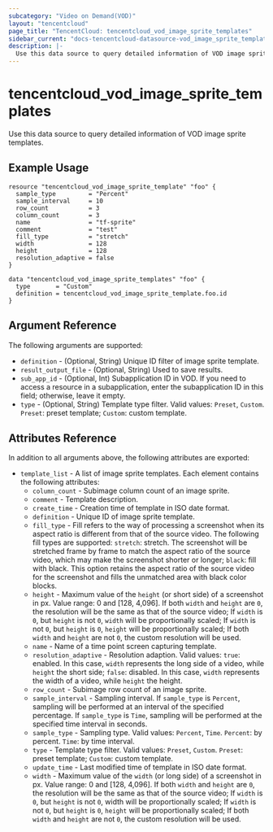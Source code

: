 ```yaml
---
subcategory: "Video on Demand(VOD)"
layout: "tencentcloud"
page_title: "TencentCloud: tencentcloud_vod_image_sprite_templates"
sidebar_current: "docs-tencentcloud-datasource-vod_image_sprite_templates"
description: |-
  Use this data source to query detailed information of VOD image sprite templates.
---
```


# tencentcloud_vod_image_sprite_templates

Use this data source to query detailed information of VOD image sprite templates.

## Example Usage

```hcl
resource "tencentcloud_vod_image_sprite_template" "foo" {
  sample_type         = "Percent"
  sample_interval     = 10
  row_count           = 3
  column_count        = 3
  name                = "tf-sprite"
  comment             = "test"
  fill_type           = "stretch"
  width               = 128
  height              = 128
  resolution_adaptive = false
}

data "tencentcloud_vod_image_sprite_templates" "foo" {
  type       = "Custom"
  definition = tencentcloud_vod_image_sprite_template.foo.id
}
```

## Argument Reference

The following arguments are supported:

* `definition` - (Optional, String) Unique ID filter of image sprite template.
* `result_output_file` - (Optional, String) Used to save results.
* `sub_app_id` - (Optional, Int) Subapplication ID in VOD. If you need to access a resource in a subapplication, enter the subapplication ID in this field; otherwise, leave it empty.
* `type` - (Optional, String) Template type filter. Valid values: `Preset`, `Custom`. `Preset`: preset template; `Custom`: custom template.

## Attributes Reference

In addition to all arguments above, the following attributes are exported:

* `template_list` - A list of image sprite templates. Each element contains the following attributes:
  * `column_count` - Subimage column count of an image sprite.
  * `comment` - Template description.
  * `create_time` - Creation time of template in ISO date format.
  * `definition` - Unique ID of image sprite template.
  * `fill_type` - Fill refers to the way of processing a screenshot when its aspect ratio is different from that of the source video. The following fill types are supported: `stretch`: stretch. The screenshot will be stretched frame by frame to match the aspect ratio of the source video, which may make the screenshot shorter or longer; `black`: fill with black. This option retains the aspect ratio of the source video for the screenshot and fills the unmatched area with black color blocks.
  * `height` - Maximum value of the `height` (or short side) of a screenshot in px. Value range: 0 and [128, 4,096]. If both `width` and `height` are `0`, the resolution will be the same as that of the source video; If `width` is `0`, but `height` is not `0`, `width` will be proportionally scaled; If `width` is not `0`, but `height` is `0`, `height` will be proportionally scaled; If both `width` and `height` are not `0`, the custom resolution will be used.
  * `name` - Name of a time point screen capturing template.
  * `resolution_adaptive` - Resolution adaption. Valid values: `true`: enabled. In this case, `width` represents the long side of a video, while `height` the short side; `false`: disabled. In this case, `width` represents the width of a video, while `height` the height.
  * `row_count` - Subimage row count of an image sprite.
  * `sample_interval` - Sampling interval. If `sample_type` is `Percent`, sampling will be performed at an interval of the specified percentage. If `sample_type` is `Time`, sampling will be performed at the specified time interval in seconds.
  * `sample_type` - Sampling type. Valid values: `Percent`, `Time`. `Percent`: by percent. `Time`: by time interval.
  * `type` - Template type filter. Valid values: `Preset`, `Custom`. `Preset`: preset template; `Custom`: custom template.
  * `update_time` - Last modified time of template in ISO date format.
  * `width` - Maximum value of the `width` (or long side) of a screenshot in px. Value range: 0 and [128, 4,096]. If both `width` and `height` are `0`, the resolution will be the same as that of the source video; If `width` is `0`, but `height` is not `0`, width will be proportionally scaled; If `width` is not `0`, but `height` is `0`, `height` will be proportionally scaled; If both `width` and `height` are not `0`, the custom resolution will be used.



